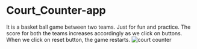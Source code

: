 # Court_Counter-app
It is a basket ball game between two teams. Just for fun and practice.
The score for both the teams increases accordingly as we click on buttons.
When we click on reset button, the game restarts.
![court counter](https://user-images.githubusercontent.com/54746811/159155080-4bce4a5a-7b44-4f5d-985f-5544b7629f83.jpeg)
